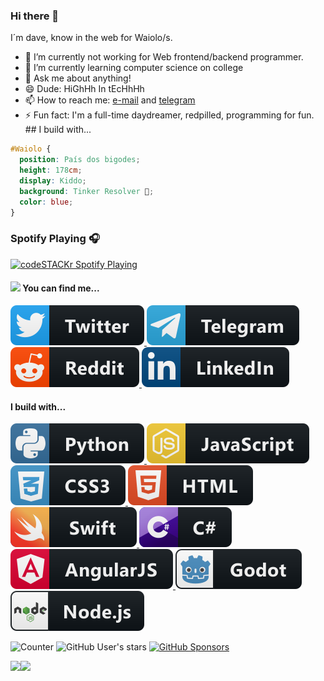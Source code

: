 ### Hi there 👋

<!--
**waiolo/waiolo** is a ✨ _special_ ✨ repository because its `README.md` (this file) appears on your GitHub profile.


-->

I´m dave, know in the web for Waiolo/s.

- 🔭 I’m currently not working for Web frontend/backend programmer.<br>
- 🌱 I’m currently learning computer science on college<br>
- 💬 Ask me about anything!<br>
- 😄 Dude: HiGhHh In tEcHhHh<br>
- 📫 How to reach me: [e-mail](davecarrijo@hotmail.com) and [telegram](https://telegram.me/waiolo)<br>
- ⚡ Fun fact: I'm a full-time daydreamer, redpilled, programming for fun.<br>## I build with...

```css
#Waiolo {
  position: País dos bigodes;
  height: 178cm;
  display: Kiddo;
  background: Tinker Resolver 🔨;
  color: blue;
}
```

### Spotify Playing 🎧

[<img src="https://now-playing-codestackr.vercel.app/api/spotify-playing" alt="codeSTACKr Spotify Playing" width="350" />](https://open.spotify.com/user/waiolos)

<!-- primeira coluna -->

#### <img src="https://media.giphy.com/media/VgCDAzcKvsR6OM0uWg/giphy.gif" width="30"> You can find me...

<p align="left">

 <a href="https://twitter.com/davecarrijo" target="_blank">
    <img src="https://github.com/MikeCodesDotNET/ColoredBadges/raw/master/svg/social/twitter.svg" alt="Twitter" style="vertical-align:top margin:6px 4px">
  </a>
 <a href="https://telegram.me/waiolo" target="_blank">
    <img src="https://github.com/MikeCodesDotNET/ColoredBadges/raw/master/svg/social/telegram.svg" alt="Telegram" style="vertical-align:top margin:6px 4px">
  </a>
 <a href="https://www.reddit.com/user/Waiolo" target="_blank">
    <img src="https://github.com/MikeCodesDotNET/ColoredBadges/raw/master/svg/social/reddit.svg" alt="Reddit" style="vertical-align:top margin:6px 4px">
  </a>
 <a href="https://www.linkedin.com/in/davidcarrijo/" target="_blank">
    <img src="https://github.com/MikeCodesDotNET/ColoredBadges/raw/master/svg/social/linkedin.svg" alt="Linkdln" style="vertical-align:top margin:6px 4px">
  </a>

</p>
<!-- Segunda coluna -->

#### I build with...

<p align="left">
 <a href="#">
    <img src="https://raw.githubusercontent.com/MikeCodesDotNET/ColoredBadges/master/svg/dev/languages/python.svg" alt="Python" style="vertical-align:top margin:6px 4px">
  </a>
 <a href="#">
    <img src="https://github.com/MikeCodesDotNET/ColoredBadges/raw/master/svg/dev/languages/js.svg" alt="JavaScript" style="vertical-align:top margin:6px 4px">
  </a>
 <a href="#">
    <img src="https://github.com/MikeCodesDotNET/ColoredBadges/raw/master/svg/dev/languages/css3.svg" alt="CSS" style="vertical-align:top margin:6px 4px">
  </a>
 <a href="#">
    <img src="https://github.com/MikeCodesDotNET/ColoredBadges/raw/master/svg/dev/languages/html.svg" alt="HTML" style="vertical-align:top margin:6px 4px">
  </a>
 <a href="#">
    <img src="https://github.com/MikeCodesDotNET/ColoredBadges/raw/master/svg/dev/languages/swift.svg" alt="Swift" style="vertical-align:top margin:6px 4px">
  </a>
 <a href="#">
    <img src="https://github.com/MikeCodesDotNET/ColoredBadges/raw/master/svg/dev/languages/csharp.svg" alt="C#" style="vertical-align:top margin:6px 4px">
  </a>
 <a href="#">
    <img src="https://github.com/MikeCodesDotNET/ColoredBadges/raw/master/svg/dev/frameworks/angular.svg" alt="AngularJS" style="vertical-align:top margin:6px 4px">
  </a>
 <a href="#">
    <img src="https://github.com/MikeCodesDotNET/ColoredBadges/raw/master/svg/dev/frameworks/godot.svg" alt="Godot" style="vertical-align:top margin:6px 4px">
  </a>
 <a href="#">
    <img src="https://github.com/MikeCodesDotNET/ColoredBadges/raw/master/svg/dev/frameworks/nodejs.svg" alt="Node.js" style="vertical-align:top margin:6px 4px">
  </a>

</p>
<!-- Terceira coluna -->

![Counter](https://visitor-badge.glitch.me/badge?page_id=waiolo.visitor-badge)
![GitHub User's stars](https://img.shields.io/github/stars/waiolo?affiliations=OWNER%2CCOLLABORATOR&label=GH%20stars)
[![GitHub Sponsors](https://img.shields.io/github/sponsors/waiolo?label=GH%20sponsors&style=flat)](https://github.com/sponsors/waiolo)

<a href="https://github.com/anuraghazra/github-readme-stats">
  <img align="left" src="https://github-readme-stats.vercel.app/api?username=waiolo&theme=tokyonight&count_private=true&show_icons=true&hide_border=true" />
</a>
<a href="https://github.com/anuraghazra/github-readme-stats">
  <img align="left" src="https://github-readme-stats.vercel.app/api/top-langs/?username=waiolo&theme=tokyonight" />
</a>
